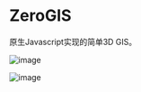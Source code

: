 # ZeroGIS

原生Javascript实现的简单3D GIS。

![image](https://github.com/tengge1/ZeroGIS/blob/master/image/earth.png)

![image](https://github.com/tengge1/ZeroGIS/blob/master/image/google_map.png)
